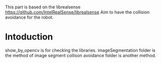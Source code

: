 This part is based on the librealsense https://github.com/IntelRealSense/librealsense
Aim to have the collision avoidance for the robot.

# Intoduction
show_by_opencv is for checking the libraries.
imageSegmentation folder is the method of image segment
collison avoidance folder is another method.
